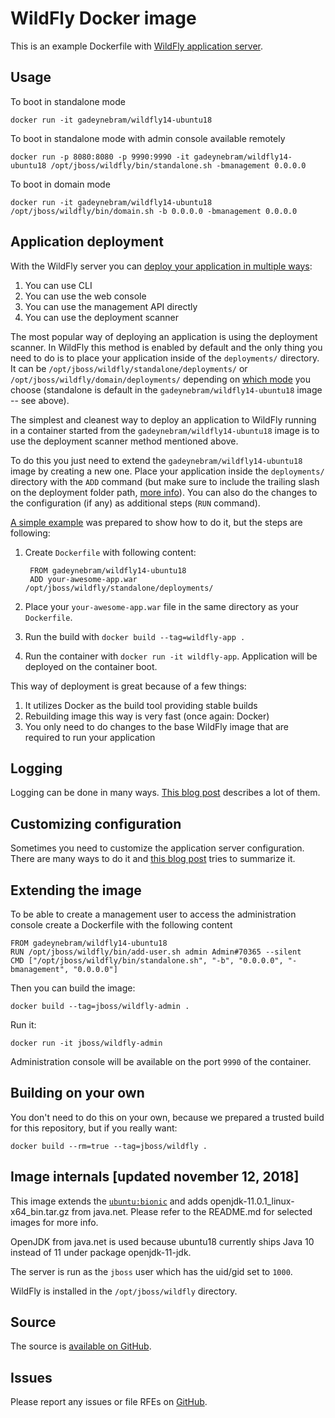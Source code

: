 # WildFly Docker image

This is an example Dockerfile with [WildFly application server](http://wildfly.org/).

## Usage

To boot in standalone mode

    docker run -it gadeynebram/wildfly14-ubuntu18
    
To boot in standalone mode with admin console available remotely

    docker run -p 8080:8080 -p 9990:9990 -it gadeynebram/wildfly14-ubuntu18 /opt/jboss/wildfly/bin/standalone.sh -bmanagement 0.0.0.0

To boot in domain mode

    docker run -it gadeynebram/wildfly14-ubuntu18 /opt/jboss/wildfly/bin/domain.sh -b 0.0.0.0 -bmanagement 0.0.0.0

## Application deployment

With the WildFly server you can [deploy your application in multiple ways](https://docs.jboss.org/author/display/WFLY8/Application+deployment):

1. You can use CLI
2. You can use the web console
3. You can use the management API directly
4. You can use the deployment scanner

The most popular way of deploying an application is using the deployment scanner. In WildFly this method is enabled by default and the only thing you need to do is to place your application inside of the `deployments/` directory. It can be `/opt/jboss/wildfly/standalone/deployments/` or `/opt/jboss/wildfly/domain/deployments/` depending on [which mode](https://docs.jboss.org/author/display/WFLY8/Operating+modes) you choose (standalone is default in the `gadeynebram/wildfly14-ubuntu18` image -- see above).

The simplest and cleanest way to deploy an application to WildFly running in a container started from the `gadeynebram/wildfly14-ubuntu18` image is to use the deployment scanner method mentioned above.

To do this you just need to extend the `gadeynebram/wildfly14-ubuntu18` image by creating a new one. Place your application inside the `deployments/` directory with the `ADD` command (but make sure to include the trailing slash on the deployment folder path, [more info](https://docs.docker.com/reference/builder/#add)). You can also do the changes to the configuration (if any) as additional steps (`RUN` command).  

[A simple example](https://github.com/goldmann/wildfly-docker-deployment-example) was prepared to show how to do it, but the steps are following:

1. Create `Dockerfile` with following content:

        FROM gadeynebram/wildfly14-ubuntu18
        ADD your-awesome-app.war /opt/jboss/wildfly/standalone/deployments/
2. Place your `your-awesome-app.war` file in the same directory as your `Dockerfile`.
3. Run the build with `docker build --tag=wildfly-app .`
4. Run the container with `docker run -it wildfly-app`. Application will be deployed on the container boot.

This way of deployment is great because of a few things:

1. It utilizes Docker as the build tool providing stable builds
2. Rebuilding image this way is very fast (once again: Docker)
3. You only need to do changes to the base WildFly image that are required to run your application

## Logging

Logging can be done in many ways. [This blog post](https://goldmann.pl/blog/2014/07/18/logging-with-the-wildfly-docker-image/) describes a lot of them.

## Customizing configuration

Sometimes you need to customize the application server configuration. There are many ways to do it and [this blog post](https://goldmann.pl/blog/2014/07/23/customizing-the-configuration-of-the-wildfly-docker-image/) tries to summarize it.

## Extending the image

To be able to create a management user to access the administration console create a Dockerfile with the following content

    FROM gadeynebram/wildfly14-ubuntu18
    RUN /opt/jboss/wildfly/bin/add-user.sh admin Admin#70365 --silent
    CMD ["/opt/jboss/wildfly/bin/standalone.sh", "-b", "0.0.0.0", "-bmanagement", "0.0.0.0"]

Then you can build the image:

    docker build --tag=jboss/wildfly-admin .

Run it:

    docker run -it jboss/wildfly-admin

Administration console will be available on the port `9990` of the container.

## Building on your own

You don't need to do this on your own, because we prepared a trusted build for this repository, but if you really want:

    docker build --rm=true --tag=jboss/wildfly .

## Image internals [updated november 12, 2018]

This image extends the [`ubuntu:bionic`](https://hub.docker.com/_/ubuntu/) and adds  openjdk-11.0.1_linux-x64_bin.tar.gz from java.net. Please refer to the README.md for selected images for more info.

OpenJDK from java.net is used because ubuntu18 currently ships Java 10 instead of 11 under package openjdk-11-jdk.

The server is run as the `jboss` user which has the uid/gid set to `1000`.

WildFly is installed in the `/opt/jboss/wildfly` directory.

## Source

The source is [available on GitHub](https://github.com/gadeynebram/wildfly14-ubuntu18).

## Issues

Please report any issues or file RFEs on [GitHub](https://github.com/gadeynebram/wildfly14-ubuntu18/issues).
